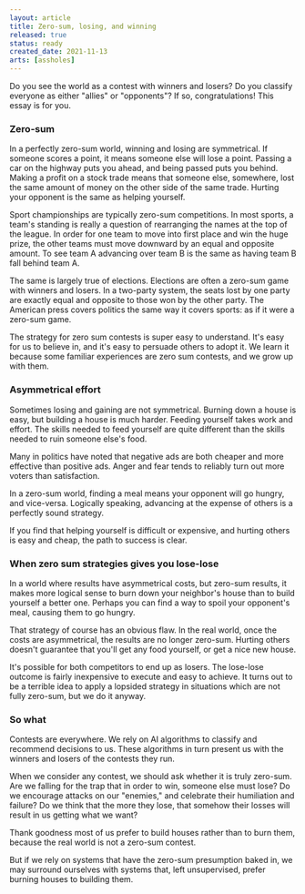 ```yaml
---
layout: article
title: Zero-sum, losing, and winning
released: true
status: ready
created_date: 2021-11-13
arts: [assholes]
---
```


Do you see the world as a contest with winners and losers? Do you
classify everyone as either "allies" or "opponents"? If so, congratulations!
This essay is for you. 

### Zero-sum

In a perfectly zero-sum world, winning and losing are symmetrical.  If
someone scores a point, it means someone else will lose a
point. Passing a car on the highway puts you ahead, and being passed
puts you behind. Making a profit on a stock trade means that someone
else, somewhere, lost the same amount of money on the other side of
the same trade. Hurting your opponent is the same as helping yourself.

Sport championships are typically zero-sum competitions.  In most
sports, a team's standing is really a question of rearranging the
names at the top of the league. In order for one team to move into
first place and win the huge prize, the other teams must move downward
by an equal and opposite amount. To see team A advancing over team B
is the same as having team B fall behind team A.

The same is largely true of elections. Elections are often a zero-sum
game with winners and losers. In a two-party system, the seats lost by
one party are exactly equal and opposite to those won by the other
party. The American press covers politics the same way it covers
sports: as if it were a zero-sum game.

The strategy for zero sum contests is super easy to understand. It's
easy for us to believe in, and it's easy to persuade others to adopt
it. We learn it because some familiar experiences are zero sum
contests, and we grow up with them.

### Asymmetrical effort

Sometimes losing and gaining are not symmetrical. Burning down a house
is easy, but building a house is much harder.  Feeding yourself takes
work and effort. The skills needed to feed yourself are quite
different than the skills needed to ruin someone else's food.

Many in politics have noted that negative ads are both cheaper and
more effective than positive ads. Anger and fear tends to reliably
turn out more voters than satisfaction.

In a zero-sum world, finding a meal means your opponent will go
hungry, and vice-versa. Logically speaking, advancing at the expense
of others is a perfectly sound strategy.

If you find that helping yourself is difficult or expensive, and
hurting others is easy and cheap, the path to success is clear. 

### When zero sum strategies gives you lose-lose

In a world where results have asymmetrical costs, but zero-sum
results, it makes more logical sense to burn down your neighbor's
house than to build yourself a better one. Perhaps you can find a way
to spoil your opponent's meal, causing them to go hungry.

That strategy of course has an obvious flaw. In the real world, once
the costs are asymmetrical, the results are no longer
zero-sum. Hurting others doesn't guarantee that you'll get any food
yourself, or get a nice new house.

It's possible for both competitors to end up as losers. The lose-lose
outcome is fairly inexpensive to execute and easy to achieve. It turns
out to be a terrible idea to apply a lopsided strategy in situations
which are not fully zero-sum, but we do it anyway.

### So what

Contests are everywhere. We rely on AI algorithms to classify and
recommend decisions to us. These algorithms in turn present us with
the winners and losers of the contests they run.

When we consider any contest, we should ask whether it is truly
zero-sum. Are we falling for the trap that in order to win, someone
else must lose? Do we encourage attacks on our "enemies," and
celebrate their humiliation and failure? Do we think that the more
they lose, that somehow their losses will result in us getting what we
want?

Thank goodness most of us prefer to build houses rather than to burn
them, because the real world is not a zero-sum contest.

But if we rely on systems that have the zero-sum presumption baked in,
we may surround ourselves with systems that, left unsupervised, prefer
burning houses to building them.


